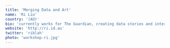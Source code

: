 ```yaml
---
title: 'Merging Data and Art'
name: 'Ri Liu'
country: '(AU)'
bio: 'currently works for The Guardian, creating data stories and interactive content. She specialises in expressing data in novel ways and exposing social injustices using data.'
website: 'http://ri.id.au'
twitter: 'riblah'
photo: 'workshop-ri.jpg'
---
```

